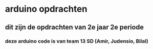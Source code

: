 # arduino opdrachten

## dit zijn de opdrachten van 2e jaar 2e periode
### deze arduino code is van team 13 SD (Amir, Judensio, Bilal)
